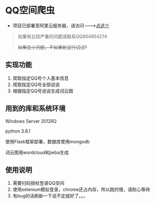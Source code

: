 # QQ空间爬虫

* 项目已部署至阿里云服务器，请访问--->[点这个](http://123.57.133.29)

> 如果有比较严重的问题请联系QQ904954274
>
> ~~如果是小问题，不如重新运行试试?~~



## 实现功能

1. 爬取指定QQ号个人基本信息
2. 爬取指定QQ号全部说说
3. 根据指定QQ号说说生成词云图



## 用到的库和系统环境

Windows Server 2012R2

python 3.8.1

使用Flask框架部署，数据库使用mongodb

词云图用wordcloud和jieba生成



## 使用说明

1. 需要扫码授权登录QQ空间
2. 使用selenium模拟登录，chrome还占内存，所以跑的慢，请耐心等待
3. 有bug的话刷新一下说不定就好了。。。